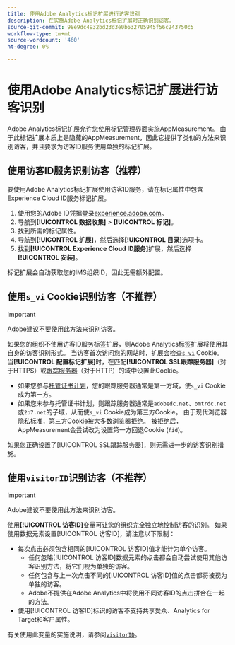 ```yaml
---
title: 使用Adobe Analytics标记扩展进行访客识别
description: 在实施Adobe Analytics标记扩展时正确识别访客。
source-git-commit: 98e9dc4932bd23d3e0b632705945f56c243750c5
workflow-type: tm+mt
source-wordcount: '460'
ht-degree: 0%

---
```


# 使用Adobe Analytics标记扩展进行访客识别

Adobe Analytics标记扩展允许您使用标记管理界面实施AppMeasurement。 由于此标记扩展本质上是隐藏的AppMeasurement，因此它提供了类似的方法来识别访客，并且要求为访客ID服务使用单独的标记扩展。

## 使用访客ID服务识别访客（推荐）

要使用Adobe Analytics标记扩展使用访客ID服务，请在标记属性中包含Experience Cloud ID服务标记扩展。

1. 使用您的Adobe ID凭据登录[experience.adobe.com](https://experience.adobe.com)。
1. 导航到&#x200B;**[!UICONTROL 数据收集]** > **[!UICONTROL 标记]**。
1. 找到所需的标记属性。
1. 导航到&#x200B;**[!UICONTROL 扩展]**，然后选择&#x200B;**[!UICONTROL 目录]**&#x200B;选项卡。
1. 找到&#x200B;**[!UICONTROL Experience Cloud ID服务]**&#x200B;扩展，然后选择&#x200B;**[!UICONTROL 安装]**。

标记扩展会自动获取您的IMS组织ID，因此无需额外配置。

## 使用`s_vi` Cookie识别访客（不推荐）

>[!IMPORTANT]
>
>Adobe建议不要使用此方法来识别访客。

如果您的组织不使用访客ID服务标签扩展，则Adobe Analytics标签扩展将使用其自身的访客识别形式。 当访客首次访问您的网站时，扩展会检查[`s_vi`](https://experienceleague.adobe.com/zh-hans/docs/core-services/interface/data-collection/cookies/analytics) Cookie。 当&#x200B;**[!UICONTROL 配置标记扩展]**&#x200B;时，在匹配&#x200B;**[!UICONTROL SSL跟踪服务器]**（对于HTTPS）或[跟踪服务器](https://experienceleague.adobe.com/zh-hans/docs/experience-platform/tags/extensions/client/analytics/overview)（对于HTTP）的域中设置此Cookie。

* 如果您参与[托管证书计划](https://experienceleague.adobe.com/zh-hans/docs/core-services/interface/data-collection/adobe-managed-cert)，您的跟踪服务器通常是第一方域，使`s_vi` Cookie成为第一方。
* 如果您未参与托管证书计划，则跟踪服务器通常是`adobedc.net`、`omtrdc.net`或`2o7.net`的子域，从而使`s_vi` Cookie成为第三方Cookie。 由于现代浏览器隐私标准，第三方Cookie被大多数浏览器拒绝。 被拒绝后，AppMeasurement会尝试改为设置第一方回退Cookie (`fid`)。

如果您正确设置了[!UICONTROL SSL跟踪服务器]，则无需进一步的访客识别措施。

## 使用`visitorID`识别访客（不推荐）

>[!IMPORTANT]
>
>Adobe建议不要使用此方法来识别访客。

使用&#x200B;**[!UICONTROL 访客ID]**&#x200B;变量可让您的组织完全独立地控制访客的识别。 如果使用数据元素设置[!UICONTROL 访客ID]，请注意以下限制：

* 每次点击必须包含相同的[!UICONTROL 访客ID]值才能计为单个访客。
   * 任何忽略[!UICONTROL 访客ID]数据元素的点击都会自动尝试使用其他访客识别方法，将它们视为单独的访客。
   * 任何包含与上一次点击不同的[!UICONTROL 访客ID]值的点击都将被视为单独的访客。
   * Adobe不提供在Adobe Analytics中将使用不同访客ID的点击拼合在一起的方法。
* 使用[!UICONTROL 访客ID]标识的访客不支持共享受众、Analytics for Target和客户属性。

有关使用此变量的实施说明，请参阅[`visitorID`](/help/implement/vars/config-vars/visitorid.md)。
